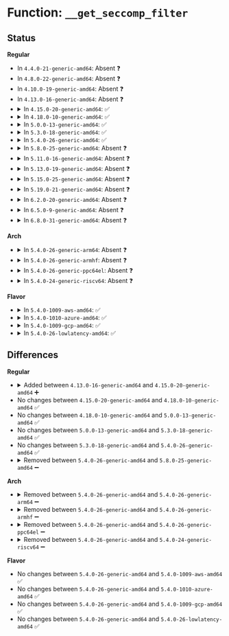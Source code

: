 # Function: <code>__get_seccomp_filter</code>

## Status
<b>Regular</b>
<ul>
<li>
In <code>4.4.0-21-generic-amd64</code>: Absent ❓
</li>
<li>
In <code>4.8.0-22-generic-amd64</code>: Absent ❓
</li>
<li>
In <code>4.10.0-19-generic-amd64</code>: Absent ❓
</li>
<li>
In <code>4.13.0-16-generic-amd64</code>: Absent ❓
</li>
<li>
<details>
<summary>In <code>4.15.0-20-generic-amd64</code>: ✅</summary>

```c
void __get_seccomp_filter(struct seccomp_filter * filter)
```

```json
{
  "name": "__get_seccomp_filter",
  "collision_type": "Unique Static",
  "inline_type": "No",
  "funcs": [
    {
      "addr": 18446744071580270480,
      "name": "__get_seccomp_filter",
      "external": false,
      "loc": "kernel/seccomp.c:477",
      "file": "kernel/seccomp.c",
      "inline": "seen, unknown",
      "caller_inline": [],
      "caller_func": [
        "kernel/seccomp.c:seccomp_get_filter"
      ]
    }
  ],
  "symbols": [
    {
      "addr": 18446744071580270480,
      "name": "__get_seccomp_filter",
      "section": ".text",
      "bind": "STB_LOCAL",
      "size": 20
    }
  ]
}
```
</details>
</li>
<li>
<details>
<summary>In <code>4.18.0-10-generic-amd64</code>: ✅</summary>

```c
void __get_seccomp_filter(struct seccomp_filter * filter)
```

```json
{
  "name": "__get_seccomp_filter",
  "collision_type": "Unique Static",
  "inline_type": "No",
  "funcs": [
    {
      "addr": 18446744071580330912,
      "name": "__get_seccomp_filter",
      "external": false,
      "loc": "kernel/seccomp.c:486",
      "file": "kernel/seccomp.c",
      "inline": "seen, unknown",
      "caller_inline": [],
      "caller_func": []
    }
  ],
  "symbols": [
    {
      "addr": 18446744071580330912,
      "name": "__get_seccomp_filter",
      "section": ".text",
      "bind": "STB_LOCAL",
      "size": 20
    }
  ]
}
```
</details>
</li>
<li>
<details>
<summary>In <code>5.0.0-13-generic-amd64</code>: ✅</summary>

```c
void __get_seccomp_filter(struct seccomp_filter * filter)
```

```json
{
  "name": "__get_seccomp_filter",
  "collision_type": "Unique Static",
  "inline_type": "No",
  "funcs": [
    {
      "addr": 18446744071580384480,
      "name": "__get_seccomp_filter",
      "external": false,
      "loc": "kernel/seccomp.c:547",
      "file": "kernel/seccomp.c",
      "inline": "seen, unknown",
      "caller_inline": [],
      "caller_func": []
    }
  ],
  "symbols": [
    {
      "addr": 18446744071580384480,
      "name": "__get_seccomp_filter",
      "section": ".text",
      "bind": "STB_LOCAL",
      "size": 20
    }
  ]
}
```
</details>
</li>
<li>
<details>
<summary>In <code>5.3.0-18-generic-amd64</code>: ✅</summary>

```c
void __get_seccomp_filter(struct seccomp_filter * filter)
```

```json
{
  "name": "__get_seccomp_filter",
  "collision_type": "Unique Static",
  "inline_type": "No",
  "funcs": [
    {
      "addr": 18446744071580437120,
      "name": "__get_seccomp_filter",
      "external": false,
      "loc": "kernel/seccomp.c:552",
      "file": "kernel/seccomp.c",
      "inline": "seen, unknown",
      "caller_inline": [],
      "caller_func": [
        "kernel/seccomp.c:seccomp_set_mode_filter",
        "kernel/seccomp.c:seccomp_attach_filter"
      ]
    }
  ],
  "symbols": [
    {
      "addr": 18446744071580437120,
      "name": "__get_seccomp_filter",
      "section": ".text",
      "bind": "STB_LOCAL",
      "size": 20
    }
  ]
}
```
</details>
</li>
<li>
<details>
<summary>In <code>5.4.0-26-generic-amd64</code>: ✅</summary>

```c
void __get_seccomp_filter(struct seccomp_filter * filter)
```

```json
{
  "name": "__get_seccomp_filter",
  "collision_type": "Unique Static",
  "inline_type": "No",
  "funcs": [
    {
      "addr": 18446744071580485888,
      "name": "__get_seccomp_filter",
      "external": false,
      "loc": "kernel/seccomp.c:553",
      "file": "kernel/seccomp.c",
      "inline": "seen, unknown",
      "caller_inline": [],
      "caller_func": [
        "kernel/seccomp.c:seccomp_set_mode_filter",
        "kernel/seccomp.c:seccomp_set_mode_filter"
      ]
    }
  ],
  "symbols": [
    {
      "addr": 18446744071580485888,
      "name": "__get_seccomp_filter",
      "section": ".text",
      "bind": "STB_LOCAL",
      "size": 20
    }
  ]
}
```
</details>
</li>
<li>
<details>
<summary>In <code>5.8.0-25-generic-amd64</code>: Absent ❓</summary>

```json
{
  "name": "__get_seccomp_filter",
  "collision_type": "Unique Static",
  "inline_type": "Full",
  "funcs": [
    {
      "addr": 18446744071580575328,
      "name": "__get_seccomp_filter",
      "external": false,
      "loc": "kernel/seccomp.c:563",
      "file": "kernel/seccomp.c",
      "inline": "not declared, inlined",
      "caller_inline": [
        "kernel/seccomp.c:init_listener",
        "kernel/seccomp.c:seccomp_attach_filter"
      ],
      "caller_func": []
    }
  ],
  "symbols": []
}
```
</details>
</li>
<li>
<details>
<summary>In <code>5.11.0-16-generic-amd64</code>: Absent ❓</summary>

```json
{
  "name": "__get_seccomp_filter",
  "collision_type": "Unique Static",
  "inline_type": "Full",
  "funcs": [
    {
      "addr": 18446744071580564275,
      "name": "__get_seccomp_filter",
      "external": false,
      "loc": "kernel/seccomp.c:905",
      "file": "kernel/seccomp.c",
      "inline": "not declared, inlined",
      "caller_inline": [
        "kernel/seccomp.c:init_listener",
        "kernel/seccomp.c:seccomp_attach_filter"
      ],
      "caller_func": []
    }
  ],
  "symbols": []
}
```
</details>
</li>
<li>
<details>
<summary>In <code>5.13.0-19-generic-amd64</code>: Absent ❓</summary>

```json
{
  "name": "__get_seccomp_filter",
  "collision_type": "Unique Static",
  "inline_type": "Full",
  "funcs": [
    {
      "addr": 18446744071580570925,
      "name": "__get_seccomp_filter",
      "external": false,
      "loc": "kernel/seccomp.c:910",
      "file": "kernel/seccomp.c",
      "inline": "not declared, inlined",
      "caller_inline": [
        "kernel/seccomp.c:seccomp_set_mode_filter",
        "kernel/seccomp.c:seccomp_attach_filter"
      ],
      "caller_func": []
    }
  ],
  "symbols": []
}
```
</details>
</li>
<li>
<details>
<summary>In <code>5.15.0-25-generic-amd64</code>: Absent ❓</summary>

```json
{
  "name": "__get_seccomp_filter",
  "collision_type": "Unique Static",
  "inline_type": "Full",
  "funcs": [
    {
      "addr": 18446744071580740733,
      "name": "__get_seccomp_filter",
      "external": false,
      "loc": "kernel/seccomp.c:913",
      "file": "kernel/seccomp.c",
      "inline": "not declared, inlined",
      "caller_inline": [
        "kernel/seccomp.c:seccomp_set_mode_filter",
        "kernel/seccomp.c:seccomp_attach_filter"
      ],
      "caller_func": []
    }
  ],
  "symbols": []
}
```
</details>
</li>
<li>
<details>
<summary>In <code>5.19.0-21-generic-amd64</code>: Absent ❓</summary>

```json
{
  "name": "__get_seccomp_filter",
  "collision_type": "Unique Static",
  "inline_type": "Full",
  "funcs": [
    {
      "addr": 18446744071580954070,
      "name": "__get_seccomp_filter",
      "external": false,
      "loc": "kernel/seccomp.c:919",
      "file": "kernel/seccomp.c",
      "inline": "not declared, inlined",
      "caller_inline": [
        "kernel/seccomp.c:seccomp_set_mode_filter",
        "kernel/seccomp.c:seccomp_attach_filter"
      ],
      "caller_func": []
    }
  ],
  "symbols": []
}
```
</details>
</li>
<li>
<details>
<summary>In <code>6.2.0-20-generic-amd64</code>: Absent ❓</summary>

```json
{
  "name": "__get_seccomp_filter",
  "collision_type": "Unique Static",
  "inline_type": "Full",
  "funcs": [
    {
      "addr": 18446744071581248566,
      "name": "__get_seccomp_filter",
      "external": false,
      "loc": "kernel/seccomp.c:919",
      "file": "kernel/seccomp.c",
      "inline": "not declared, inlined",
      "caller_inline": [
        "kernel/seccomp.c:seccomp_set_mode_filter",
        "kernel/seccomp.c:seccomp_attach_filter"
      ],
      "caller_func": []
    }
  ],
  "symbols": []
}
```
</details>
</li>
<li>
<details>
<summary>In <code>6.5.0-9-generic-amd64</code>: Absent ❓</summary>

```json
{
  "name": "__get_seccomp_filter",
  "collision_type": "Unique Static",
  "inline_type": "Full",
  "funcs": [
    {
      "addr": 18446744071581343542,
      "name": "__get_seccomp_filter",
      "external": false,
      "loc": "kernel/seccomp.c:919",
      "file": "kernel/seccomp.c",
      "inline": "not declared, inlined",
      "caller_inline": [
        "kernel/seccomp.c:seccomp_set_mode_filter",
        "kernel/seccomp.c:seccomp_attach_filter"
      ],
      "caller_func": []
    }
  ],
  "symbols": []
}
```
</details>
</li>
<li>
<details>
<summary>In <code>6.8.0-31-generic-amd64</code>: Absent ❓</summary>

```json
{
  "name": "__get_seccomp_filter",
  "collision_type": "Unique Static",
  "inline_type": "Full",
  "funcs": [
    {
      "addr": 18446744071581450625,
      "name": "__get_seccomp_filter",
      "external": false,
      "loc": "kernel/seccomp.c:928",
      "file": "kernel/seccomp.c",
      "inline": "not declared, inlined",
      "caller_inline": [
        "kernel/seccomp.c:seccomp_set_mode_filter",
        "kernel/seccomp.c:seccomp_attach_filter"
      ],
      "caller_func": []
    }
  ],
  "symbols": []
}
```
</details>
</li>
</ul>
<b>Arch</b>
<ul>
<li>
<details>
<summary>In <code>5.4.0-26-generic-arm64</code>: Absent ❓</summary>

```json
{
  "name": "__get_seccomp_filter",
  "collision_type": "Unique Static",
  "inline_type": "Full",
  "funcs": [
    {
      "addr": 18446603336491768784,
      "name": "__get_seccomp_filter",
      "external": false,
      "loc": "kernel/seccomp.c:553",
      "file": "kernel/seccomp.c",
      "inline": "not declared, inlined",
      "caller_inline": [
        "kernel/seccomp.c:seccomp_set_mode_filter",
        "kernel/seccomp.c:seccomp_set_mode_filter"
      ],
      "caller_func": []
    }
  ],
  "symbols": []
}
```
</details>
</li>
<li>
<details>
<summary>In <code>5.4.0-26-generic-armhf</code>: Absent ❓</summary>

```json
{
  "name": "__get_seccomp_filter",
  "collision_type": "Unique Static",
  "inline_type": "Full",
  "funcs": [
    {
      "addr": 3225717900,
      "name": "__get_seccomp_filter",
      "external": false,
      "loc": "kernel/seccomp.c:553",
      "file": "kernel/seccomp.c",
      "inline": "not declared, inlined",
      "caller_inline": [
        "kernel/seccomp.c:seccomp_set_mode_filter",
        "kernel/seccomp.c:seccomp_attach_filter"
      ],
      "caller_func": []
    }
  ],
  "symbols": []
}
```
</details>
</li>
<li>
<details>
<summary>In <code>5.4.0-26-generic-ppc64el</code>: Absent ❓</summary>

```json
{
  "name": "__get_seccomp_filter",
  "collision_type": "Unique Static",
  "inline_type": "Full",
  "funcs": [
    {
      "addr": 13835058055284813588,
      "name": "__get_seccomp_filter",
      "external": false,
      "loc": "kernel/seccomp.c:553",
      "file": "kernel/seccomp.c",
      "inline": "not declared, inlined",
      "caller_inline": [
        "kernel/seccomp.c:seccomp_set_mode_filter",
        "kernel/seccomp.c:seccomp_set_mode_filter"
      ],
      "caller_func": []
    }
  ],
  "symbols": []
}
```
</details>
</li>
<li>
<details>
<summary>In <code>5.4.0-24-generic-riscv64</code>: Absent ❓</summary>

```json
{
  "name": "__get_seccomp_filter",
  "collision_type": "Unique Static",
  "inline_type": "Full",
  "funcs": [
    {
      "addr": 18446743936272088306,
      "name": "__get_seccomp_filter",
      "external": false,
      "loc": "kernel/seccomp.c:553",
      "file": "kernel/seccomp.c",
      "inline": "not declared, inlined",
      "caller_inline": [
        "kernel/seccomp.c:seccomp_set_mode_filter",
        "kernel/seccomp.c:seccomp_attach_filter"
      ],
      "caller_func": []
    }
  ],
  "symbols": []
}
```
</details>
</li>
</ul>
<b>Flavor</b>
<ul>
<li>
<details>
<summary>In <code>5.4.0-1009-aws-amd64</code>: ✅</summary>

```c
void __get_seccomp_filter(struct seccomp_filter * filter)
```

```json
{
  "name": "__get_seccomp_filter",
  "collision_type": "Unique Static",
  "inline_type": "No",
  "funcs": [
    {
      "addr": 18446744071580454688,
      "name": "__get_seccomp_filter",
      "external": false,
      "loc": "kernel/seccomp.c:553",
      "file": "kernel/seccomp.c",
      "inline": "seen, unknown",
      "caller_inline": [],
      "caller_func": [
        "kernel/seccomp.c:seccomp_set_mode_filter",
        "kernel/seccomp.c:seccomp_set_mode_filter"
      ]
    }
  ],
  "symbols": [
    {
      "addr": 18446744071580454688,
      "name": "__get_seccomp_filter",
      "section": ".text",
      "bind": "STB_LOCAL",
      "size": 20
    }
  ]
}
```
</details>
</li>
<li>
<details>
<summary>In <code>5.4.0-1010-azure-amd64</code>: ✅</summary>

```c
void __get_seccomp_filter(struct seccomp_filter * filter)
```

```json
{
  "name": "__get_seccomp_filter",
  "collision_type": "Unique Static",
  "inline_type": "No",
  "funcs": [
    {
      "addr": 18446744071580401760,
      "name": "__get_seccomp_filter",
      "external": false,
      "loc": "kernel/seccomp.c:553",
      "file": "kernel/seccomp.c",
      "inline": "seen, unknown",
      "caller_inline": [],
      "caller_func": [
        "kernel/seccomp.c:seccomp_set_mode_filter",
        "kernel/seccomp.c:seccomp_set_mode_filter"
      ]
    }
  ],
  "symbols": [
    {
      "addr": 18446744071580401760,
      "name": "__get_seccomp_filter",
      "section": ".text",
      "bind": "STB_LOCAL",
      "size": 20
    }
  ]
}
```
</details>
</li>
<li>
<details>
<summary>In <code>5.4.0-1009-gcp-amd64</code>: ✅</summary>

```c
void __get_seccomp_filter(struct seccomp_filter * filter)
```

```json
{
  "name": "__get_seccomp_filter",
  "collision_type": "Unique Static",
  "inline_type": "No",
  "funcs": [
    {
      "addr": 18446744071580445936,
      "name": "__get_seccomp_filter",
      "external": false,
      "loc": "kernel/seccomp.c:553",
      "file": "kernel/seccomp.c",
      "inline": "seen, unknown",
      "caller_inline": [],
      "caller_func": [
        "kernel/seccomp.c:seccomp_set_mode_filter",
        "kernel/seccomp.c:seccomp_set_mode_filter"
      ]
    }
  ],
  "symbols": [
    {
      "addr": 18446744071580445936,
      "name": "__get_seccomp_filter",
      "section": ".text",
      "bind": "STB_LOCAL",
      "size": 20
    }
  ]
}
```
</details>
</li>
<li>
<details>
<summary>In <code>5.4.0-26-lowlatency-amd64</code>: ✅</summary>

```c
void __get_seccomp_filter(struct seccomp_filter * filter)
```

```json
{
  "name": "__get_seccomp_filter",
  "collision_type": "Unique Static",
  "inline_type": "No",
  "funcs": [
    {
      "addr": 18446744071580501568,
      "name": "__get_seccomp_filter",
      "external": false,
      "loc": "kernel/seccomp.c:553",
      "file": "kernel/seccomp.c",
      "inline": "seen, unknown",
      "caller_inline": [],
      "caller_func": [
        "kernel/seccomp.c:seccomp_set_mode_filter",
        "kernel/seccomp.c:seccomp_set_mode_filter"
      ]
    }
  ],
  "symbols": [
    {
      "addr": 18446744071580501568,
      "name": "__get_seccomp_filter",
      "section": ".text",
      "bind": "STB_LOCAL",
      "size": 20
    }
  ]
}
```
</details>
</li>
</ul>

## Differences
<b>Regular</b>
<ul>
<li>
<details>
<summary>Added between <code>4.13.0-16-generic-amd64</code> and <code>4.15.0-20-generic-amd64</code> ➕</summary>

```c
void __get_seccomp_filter(struct seccomp_filter * filter)
```
</details>
</li>
<li>
No changes between <code>4.15.0-20-generic-amd64</code> and <code>4.18.0-10-generic-amd64</code> ✅
</li>
<li>
No changes between <code>4.18.0-10-generic-amd64</code> and <code>5.0.0-13-generic-amd64</code> ✅
</li>
<li>
No changes between <code>5.0.0-13-generic-amd64</code> and <code>5.3.0-18-generic-amd64</code> ✅
</li>
<li>
No changes between <code>5.3.0-18-generic-amd64</code> and <code>5.4.0-26-generic-amd64</code> ✅
</li>
<li>
<details>
<summary>Removed between <code>5.4.0-26-generic-amd64</code> and <code>5.8.0-25-generic-amd64</code> ➖</summary>

```c
void __get_seccomp_filter(struct seccomp_filter * filter)
```
</details>
</li>
</ul>
<b>Arch</b>
<ul>
<li>
<details>
<summary>Removed between <code>5.4.0-26-generic-amd64</code> and <code>5.4.0-26-generic-arm64</code> ➖</summary>

```c
void __get_seccomp_filter(struct seccomp_filter * filter)
```
</details>
</li>
<li>
<details>
<summary>Removed between <code>5.4.0-26-generic-amd64</code> and <code>5.4.0-26-generic-armhf</code> ➖</summary>

```c
void __get_seccomp_filter(struct seccomp_filter * filter)
```
</details>
</li>
<li>
<details>
<summary>Removed between <code>5.4.0-26-generic-amd64</code> and <code>5.4.0-26-generic-ppc64el</code> ➖</summary>

```c
void __get_seccomp_filter(struct seccomp_filter * filter)
```
</details>
</li>
<li>
<details>
<summary>Removed between <code>5.4.0-26-generic-amd64</code> and <code>5.4.0-24-generic-riscv64</code> ➖</summary>

```c
void __get_seccomp_filter(struct seccomp_filter * filter)
```
</details>
</li>
</ul>
<b>Flavor</b>
<ul>
<li>
No changes between <code>5.4.0-26-generic-amd64</code> and <code>5.4.0-1009-aws-amd64</code> ✅
</li>
<li>
No changes between <code>5.4.0-26-generic-amd64</code> and <code>5.4.0-1010-azure-amd64</code> ✅
</li>
<li>
No changes between <code>5.4.0-26-generic-amd64</code> and <code>5.4.0-1009-gcp-amd64</code> ✅
</li>
<li>
No changes between <code>5.4.0-26-generic-amd64</code> and <code>5.4.0-26-lowlatency-amd64</code> ✅
</li>
</ul>
